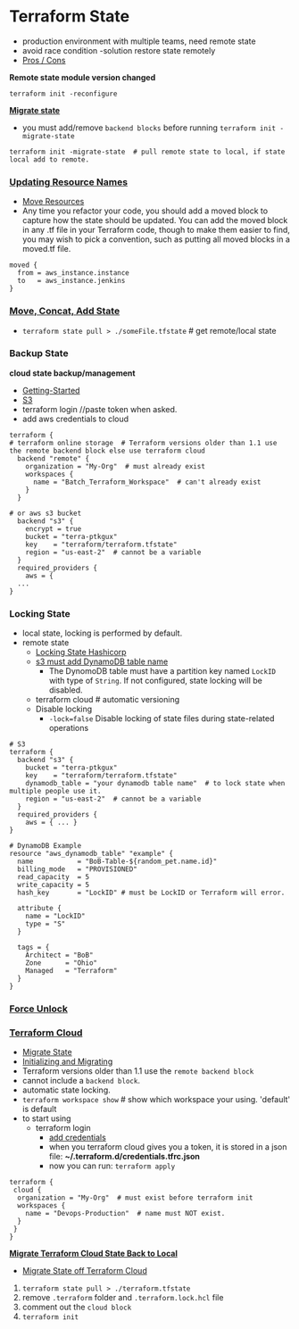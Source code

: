# Terraform State

- production environment with multiple teams, need remote state
- avoid race condition -solution restore state remotely
- [Pros / Cons](https://blog.gruntwork.io/how-to-manage-terraform-state-28f5697e68fa)

**Remote state module version changed**

```hcl
terraform init -reconfigure
```

[**Migrate state**](https://developer.hashicorp.com/terraform/tutorials/cloud/cloud-migrate)

- you must add/remove `backend blocks` before running `terraform init -migrate-state`

```hcl
terraform init -migrate-state  # pull remote state to local, if state local add to remote.
```

### [Updating Resource Names](https://blog.gruntwork.io/terraform-up-running-3rd-edition-is-now-published-4b99804d922a)

- [Move Resources](https://developer.hashicorp.com/terraform/cli/commands/state/mv)
- Any time you refactor your code, you should add a moved block to capture how the state should be updated. You can add the moved block in any .tf file in your Terraform code, though to make them easier to find, you may wish to pick a convention, such as putting all moved blocks in a moved.tf file.

```hcl
moved {
  from = aws_instance.instance
  to   = aws_instance.jenkins
}
```

### [Move, Concat, Add State](https://lgallardo.com/2019/06/25/how-to-migrate-terraform-remote-tfstates/)

- `terraform state pull > ./someFile.tfstate` # get remote/local state

### Backup State

**cloud state backup/management**

- [Getting-Started](https://learn.hashicorp.com/tutorials/terraform/aws-remote?in=terraform/aws-get-started)
- [S3](https://developer.hashicorp.com/terraform/language/settings/backends/s3)
- terraform login //paste token when asked.
- add aws credentials to cloud

```hcl
terraform {
# terraform online storage  # Terraform versions older than 1.1 use the remote backend block else use terraform cloud
  backend "remote" {
    organization = "My-Org"  # must already exist
    workspaces {
      name = "Batch_Terraform_Workspace"  # can't already exist
    }
  }

# or aws s3 bucket
  backend "s3" {
    encrypt = true
    bucket = "terra-ptkgux"
    key    = "terraform/terraform.tfstate"
    region = "us-east-2"  # cannot be a variable
  }
  required_providers {
    aws = {
  ...
}
```

### Locking State

- local state, locking is performed by default.
- remote state
  - [Locking State Hashicorp](https://developer.hashicorp.com/terraform/language/state/locking)
  - [s3 must add DynamoDB table name](https://developer.hashicorp.com/terraform/language/settings/backends/s3)
    - The DynomoDB table must have a partition key named `LockID` with type of `String`. If not configured, state locking will be disabled.
  - terraform cloud # automatic versioning
  - Disable locking
    - `-lock=false` Disable locking of state files during state-related operations

```hcl
# S3
terraform {
  backend "s3" {
    bucket = "terra-ptkgux"
    key    = "terraform/terraform.tfstate"
    dynamodb_table = "your dynamodb table name"  # to lock state when multiple people use it.
    region = "us-east-2"  # cannot be a variable
  }
  required_providers {
    aws = { ... }
}

# DynamoDB Example
resource "aws_dynamodb_table" "example" {
  name           = "BoB-Table-${random_pet.name.id}"
  billing_mode   = "PROVISIONED"
  read_capacity  = 5
  write_capacity = 5
  hash_key       = "LockID" # must be LockID or Terraform will error.

  attribute {
    name = "LockID"
    type = "S"
  }

  tags = {
    Architect = "BoB"
    Zone      = "Ohio"
    Managed   = "Terraform"
  }
}
```

### [Force Unlock](https://developer.hashicorp.com/terraform/language/state/locking#force-unlock)

### [Terraform Cloud](https://developer.hashicorp.com/terraform/cli/cloud)

- [Migrate State](https://developer.hashicorp.com/terraform/tutorials/cloud/cloud-migrate)
- [Initializing and Migrating](https://developer.hashicorp.com/terraform/cli/cloud/migrating)
- Terraform versions older than 1.1 use the `remote backend block`
- cannot include a `backend block`.
- automatic state locking.
- `terraform workspace show` # show which workspace your using. 'default' is default
- to start using
  - terraform login
    - [add credentials](https://developer.hashicorp.com/terraform/cli/config/config-file#credentials-1)
    - when you terraform cloud gives you a token, it is stored in a json file: **~/.terraform.d/credentials.tfrc.json**
    - now you can run: `terraform apply`

```hcl
terraform {
 cloud {
  organization = "My-Org"  # must exist before terraform init
  workspaces {
    name = "Devops-Production"  # name must NOT exist.
  }
 }
}
```

[**Migrate Terraform Cloud State Back to Local**](https://developer.hashicorp.com/terraform/cloud-docs/api-docs/state-versions)

- [Migrate State off Terraform Cloud](https://nedinthecloud.com/2022/03/03/migrating-state-data-off-terraform-cloud/)

1. `terraform state pull > ./terraform.tfstate`
2. remove `.terraform` folder and `.terraform.lock.hcl` file
3. comment out the `cloud block`
4. `terraform init`
